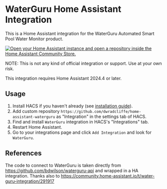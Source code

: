 # WaterGuru Home Assistant Integration

This is a Home Assistant integration for the WaterGuru Automated Smart Pool Water Monitor product.

[![Open your Home Assistant instance and open a repository inside the Home Assistant Community Store.](https://my.home-assistant.io/badges/hacs_repository.svg)](https://my.home-assistant.io/redirect/hacs_repository/?owner=dwradcliffe&repository=home-assistant-waterguru)

NOTE: This is not any kind of official integration or support. Use at your own risk.

This integration requires Home Assistant 2024.4 or later.

## Usage
1. Install HACS if you haven't already (see [installation guide](https://hacs.xyz/docs/setup/prerequisites)).
2. Add custom repository `https://github.com/dwradcliffe/home-assistant-waterguru` as "Integration" in the settings tab of HACS.
3. Find and install `WaterGuru` integration in HACS's "Integrations" tab.
4. Restart Home Assistant.
5. Go to your integrations page and click `Add Integration` and look for `WaterGuru`.

## References
The code to connect to WaterGuru is taken directly from https://github.com/bdwilson/waterguru-api and wrapped in a HA integration. Thanks also to https://community.home-assistant.io/t/water-guru-integration/291917
